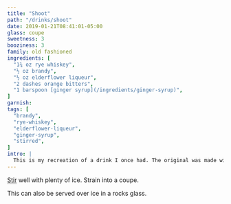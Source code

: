 ```yaml
---
title: "Shoot"
path: "/drinks/shoot"
date: 2019-01-21T08:41:01-05:00
glass: coupe
sweetness: 3
booziness: 3
family: old fashioned
ingredients: [
  "1¾ oz rye whiskey",
  "½ oz brandy",
  "½ oz elderflower liqueur",
  "2 dashes orange bitters",
  "1 barspoon [ginger syrup](/ingredients/ginger-syrup)",
]
garnish:
tags: [
  "brandy",
  "rye-whiskey",
  "elderflower-liqueur",
  "ginger-syrup",
  "stirred",
]
intro: |
  This is my recreation of a drink I once had. The original was made with Templeton Rye and Hennessy Cognac.
---
```

[Stir](/techniques/stirring/) well with plenty of ice. Strain into a coupe.

This can also be served over ice in a rocks glass.
